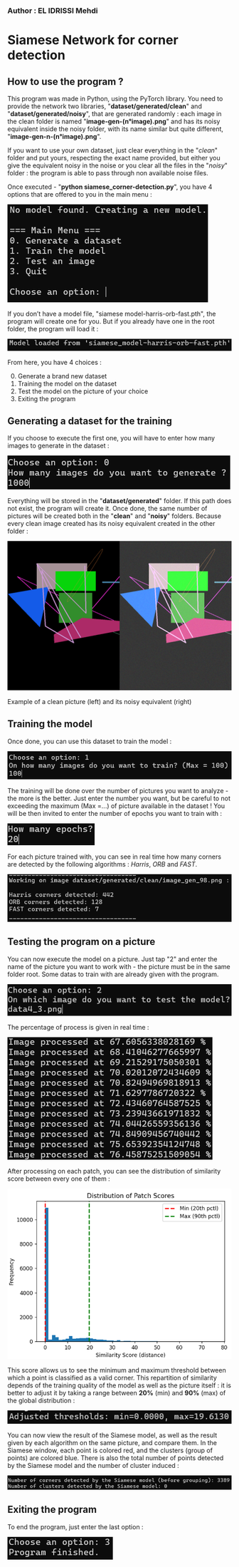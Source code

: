 ### Author : EL IDRISSI Mehdi

# Siamese Network for corner detection

## How to use the program ?

This program was made in Python, using the PyTorch library. You need to provide the
network two libraries, "**dataset/generated/clean**" and "**dataset/generated/noisy**", that are
generated randomly : each image in the clean folder is named "**image-gen-(n°image).png**"
and has its noisy equivalent inside the noisy folder, with its name similar but quite different,
"**image-gen-n-(n°image).png**".

If you want to use your own dataset, just clear everything in the "*clean*" folder and put
yours, respecting the exact name provided, but either you give the equivalent noisy in the
noise or you clear all the files in the "*noisy*" folder : the program is able to pass through
non available noise files.

Once executed - "**python siamese_corner-detection.py**", you have 4 options that are offered to you in the main menu :

![alt text](README_datas/image.png)

If you don’t have a model file, "siamese model-harris-orb-fast.pth", the program will
create one for you. But if you already have one in the root folder, the program will load
it :

![alt text](README_datas/image-1.png)

From here, you have 4 choices :

0. Generate a brand new dataset
1. Training the model on the dataset
2. Test the model on the picture of your choice
3. Exiting the program

## Generating a dataset for the training

If you choose to execute the first one, you will have to enter how many images to
generate in the dataset :

![alt text](README_datas/image-2.png)

Everything will be stored in the "**dataset/generated**" folder. If this path does not
exist, the program will create it. Once done, the same number of pictures will be created
both in the "**clean**" and "**noisy**" folders. Because every clean image created has its noisy
equivalent created in the other folder :

![alt text](README_datas/image-12.png)

Example of a clean picture (left) and its noisy equivalent (right)

## Training the model

Once done, you can use this dataset to train the model :

![alt text](README_datas/image-3.png)

The training will be done over the number of pictures you want to analyze - the
more is the better. Just enter the number you want, but be careful to not exceeding the
maximum (Max =...) of picture available in the dataset ! You will be then invited to
enter the number of epochs you want to train with :

![alt text](README_datas/image-4.png)

For each picture trained with, you can see in real time how many corners are detected
by the following algorithms : *Harris*, *ORB* and *FAST*.

![alt text](README_datas/image-5.png)


## Testing the program on a picture

You can now execute the model on a picture. Just tap "2" and enter the name of the
picture you want to work with - the picture must be in the same folder root. Some datas to train with are already given with the program.

![alt text](README_datas/image-6.png)

The percentage of process is given in real time :

![alt text](README_datas/image-7.png)

After processing on each patch, you can see the distribution of similarity score between
every one of them :

![alt text](README_datas/image-8.png)

This score allows us to see the minimum and maximum threshold between which a
point is classified as a valid corner. This repartition of similarity depends of the training
quality of the model as well as the picture itself : it is better to adjust it by taking a
range between **20%** (min) and **90%** (max) of the global distribution :

![alt text](README_datas/image-9.png)

You can now view the result of the Siamese model, as well as the result given by each
algorithm on the same picture, and compare them. In the Siamese window, each point
is colored red, and the clusters (group of points) are colored blue. There is also the total
number of points detected by the Siamese model and the number of cluster induced :

![alt text](README_datas/image-10.png)

## Exiting the program

To end the program, just enter the last option :

![alt text](README_datas/image-11.png)